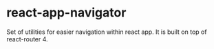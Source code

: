 # react-app-navigator
Set of utilities for easier navigation within react app. It is built on top of react-router 4.


